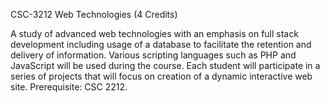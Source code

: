 CSC-3212 Web Technologies (4 Credits)

A study of advanced web technologies with an emphasis on full stack development including usage of a database to facilitate the retention and delivery of information. Various scripting languages such as PHP and JavaScript will be used during the course. Each student will participate in a series of projects that will focus on creation of a dynamic interactive web site. Prerequisite: CSC 2212.

